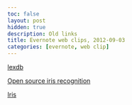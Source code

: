 ```yaml
---
toc: false
layout: post
hidden: true
description: Old links
title: Evernote web clips, 2012-09-03
categories: [evernote, web clip]
---
```


[lexdb]()

[Open source iris recognition]()

[Iris]()

